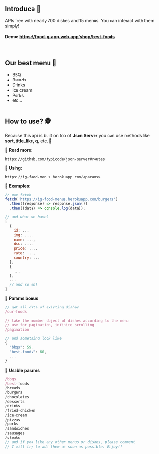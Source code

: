 ## **Introduce 🍺**

APIs free with nearly 700 dishes and 15 menus. You can interact with them simply!
<br />

#### **Demo:** https://food-g-app.web.app/shop/best-foods

<br />

## **Our best menu 🍔**

- BBQ
- Breads
- Drinks
- Ice cream
- Porks
- etc...
  <br />
  <br />

## **How to use? 🕵️**

Because this api is built on top of **Json Server** you can use methods like **sort, title_like, q**, etc. 👏

**🍩 Read more:**

```
https://github.com/typicode/json-server#routes
```

**🍞 Using:**

```
https://ig-food-menus.herokuapp.com/<params>
```

**🍕 Examples:**

```js
// use fetch
fetch('https://ig-food-menus.herokuapp.com/burgers')
  .then((response) => response.json())
  .then((data) => console.log(data));

// and what we have?
[
  {
    id: ...
    img: ...,
    name: ...,
    dsc: ...,
    price: ...,
    rate: ...,
    country: ...
  },
  {
    ...
  },
  ...
  // and so on!
]
```

**🍣 Params bonus**

```js
// get all data of existing dishes
/our-foods

// take the number object of dishes according to the menu
// use for pagination, infinite scrolling
/pagination

// and something look like
{
  "bbqs": 59,
  "best-foods": 60,
  ...
}
```

**🍻 Usable params**

```js
/bbqs
/best-foods
/breads
/burgers
/chocolates
/desserts
/drinks
/fried-chicken
/ice-cream
/pizzas
/porks
/sandwiches
/sausages
/steaks
// and if you like any other menus or dishes, please comment
// I will try to add them as soon as possible. Enjoy!!
```
